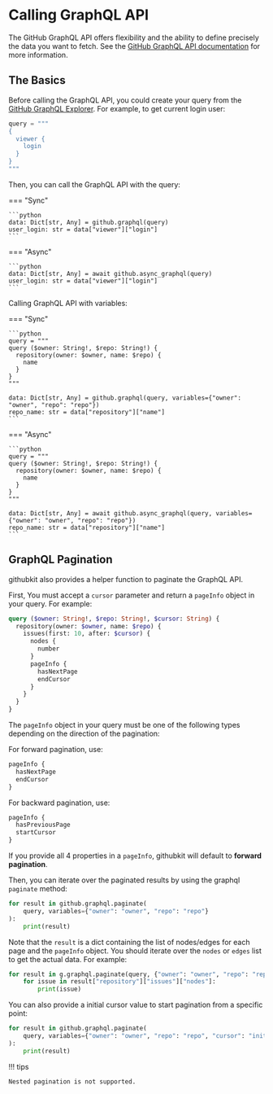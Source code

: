 <!-- markdownlint-disable MD046 -->

# Calling GraphQL API

The GitHub GraphQL API offers flexibility and the ability to define precisely the data you want to fetch. See the [GitHub GraphQL API documentation](https://docs.github.com/en/graphql) for more information.

## The Basics

Before calling the GraphQL API, you could create your query from the [GitHub GraphQL Explorer](https://docs.github.com/en/graphql/overview/explorer). For example, to get current login user:

```python
query = """
{
  viewer {
    login
  }
}
"""
```

Then, you can call the GraphQL API with the query:

=== "Sync"

    ```python
    data: Dict[str, Any] = github.graphql(query)
    user_login: str = data["viewer"]["login"]
    ```

=== "Async"

    ```python
    data: Dict[str, Any] = await github.async_graphql(query)
    user_login: str = data["viewer"]["login"]
    ```

Calling GraphQL API with variables:

=== "Sync"

    ```python
    query = """
    query ($owner: String!, $repo: String!) {
      repository(owner: $owner, name: $repo) {
        name
      }
    }
    """

    data: Dict[str, Any] = github.graphql(query, variables={"owner": "owner", "repo": "repo"})
    repo_name: str = data["repository"]["name"]
    ```

=== "Async"

    ```python
    query = """
    query ($owner: String!, $repo: String!) {
      repository(owner: $owner, name: $repo) {
        name
      }
    }
    """

    data: Dict[str, Any] = await github.async_graphql(query, variables={"owner": "owner", "repo": "repo"})
    repo_name: str = data["repository"]["name"]
    ```

## GraphQL Pagination

githubkit also provides a helper function to paginate the GraphQL API.

First, You must accept a `cursor` parameter and return a `pageInfo` object in your query. For example:

```graphql hl_lines="1 3 7-10"
query ($owner: String!, $repo: String!, $cursor: String) {
  repository(owner: $owner, name: $repo) {
    issues(first: 10, after: $cursor) {
      nodes {
        number
      }
      pageInfo {
        hasNextPage
        endCursor
      }
    }
  }
}
```

The `pageInfo` object in your query must be one of the following types depending on the direction of the pagination:

For forward pagination, use:

```graphql
pageInfo {
  hasNextPage
  endCursor
}
```

For backward pagination, use:

```graphql
pageInfo {
  hasPreviousPage
  startCursor
}
```

If you provide all 4 properties in a `pageInfo`, githubkit will default to **forward pagination**.

Then, you can iterate over the paginated results by using the graphql `paginate` method:

```python
for result in github.graphql.paginate(
    query, variables={"owner": "owner", "repo": "repo"}
):
    print(result)
```

Note that the `result` is a dict containing the list of nodes/edges for each page and the `pageInfo` object. You should iterate over the `nodes` or `edges` list to get the actual data. For example:

```python
for result in g.graphql.paginate(query, {"owner": "owner", "repo": "repo"}):
    for issue in result["repository"]["issues"]["nodes"]:
        print(issue)
```

You can also provide a initial cursor value to start pagination from a specific point:

```python hl_lines="2"
for result in github.graphql.paginate(
    query, variables={"owner": "owner", "repo": "repo", "cursor": "initial_cursor"}
):
    print(result)
```

!!! tips

    Nested pagination is not supported.
